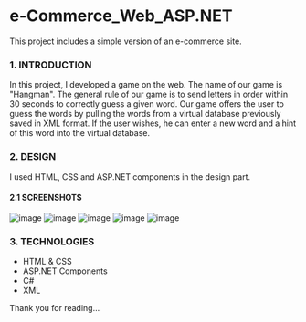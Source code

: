 # e-Commerce_Web_ASP.NET
 This project includes a simple version of an e-commerce site.
 
 ### 1. INTRODUCTION
 
In this project, I developed a game on the web. The name of our game is "Hangman". The general rule of our game is to send letters in order within 30 seconds to correctly guess a given word. Our game offers the user to guess the words by pulling the words from a virtual database previously saved in XML format. If the user wishes, he can enter a new word and a hint of this word into the virtual database.

 ### 2. DESIGN

I used HTML, CSS and ASP.NET components in the design part.

 #### 2.1 SCREENSHOTS

![image](https://user-images.githubusercontent.com/93661411/161501073-8fc81546-c361-4173-8712-92ca23363887.png)
![image](https://user-images.githubusercontent.com/93661411/161501122-31c801c9-2b0f-45b9-9b0d-ba711e9dcb44.png)
![image](https://user-images.githubusercontent.com/93661411/161501236-3a9be4d8-ab7d-4d15-bcc2-b9a7eafa38be.png)
![image](https://user-images.githubusercontent.com/93661411/161501337-738fafbe-90c9-418e-bece-794ebe0b7b6e.png)
![image](https://user-images.githubusercontent.com/93661411/161501445-9bbef899-3fe2-48d1-8cd8-204659d2abbf.png)


 ### 3. TECHNOLOGIES

- HTML & CSS
- ASP.NET Components
- C#
- XML

Thank you for reading...







